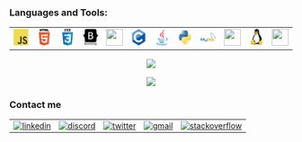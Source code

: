 <h3 align="left">Languages and Tools:</h3>
<table align="center">
  <tr>
    <td>
        <img src="https://raw.githubusercontent.com/devicons/devicon/master/icons/javascript/javascript-original.svg" height="30" width="30">
    </td>
    <td>
        <img src="https://raw.githubusercontent.com/devicons/devicon/master/icons/html5/html5-original-wordmark.svg" height="30" width="30">
    </td>
    <td>
        <img src="https://raw.githubusercontent.com/devicons/devicon/master/icons/css3/css3-original-wordmark.svg" height="30" width="30">
    </td>
    <td>
        <img src="https://raw.githubusercontent.com/devicons/devicon/master/icons/bootstrap/bootstrap-plain-wordmark.svg" height="30" width="30">
    </td>
    <td>
        <img src="https://user-images.githubusercontent.com/74218805/219943906-b4358d18-6a40-4aa1-9961-511fb9f63f39.png" height="30" width="30">
    </td>
    <td>
        <img src="https://raw.githubusercontent.com/devicons/devicon/master/icons/c/c-original.svg" height="30" width="30">
    </td>
    <td>
        <img src="https://raw.githubusercontent.com/devicons/devicon/master/icons/java/java-original.svg" height="30" width="30">
    </td>
    <td>
        <img src="https://raw.githubusercontent.com/devicons/devicon/master/icons/python/python-original.svg" height="30" width="30">
    </td>
    <td>
        <img src="https://raw.githubusercontent.com/devicons/devicon/master/icons/mysql/mysql-original-wordmark.svg" height="30" width="30">
    </td>
    <td>
        <img src="https://www.vectorlogo.zone/logos/sqlite/sqlite-icon.svg" height="30" width="30">
    </td>
    <td>
        <img src="https://raw.githubusercontent.com/devicons/devicon/master/icons/linux/linux-original.svg" height="30" width="30">
    </td>
    <td>
        <img src="https://www.vectorlogo.zone/logos/git-scm/git-scm-icon.svg" height="30" width="30">
    </td>
  </tr>
</table>
<div align="center">
  <p><img align="center" src="https://github-readme-activity-graph.cyclic.app/graph?username=bilal-belli&theme=vue"/></p> 
  <p><img align="center" src="https://github-readme-streak-stats.herokuapp.com/?user=bilal-belli&theme=vue"/></p>
<!--   <p><img align="center" src="https://github-readme-stats.vercel.app/api?username=bilal-belli&show_icons=true&theme=vue"/></p> -->
<!--   <p><img align="center" src="https://github-readme-stats.vercel.app/api/top-langs/?username=bilal-belli&hide_progress=true)](https://github.com/bilal-belli/github-readme-stats"/></p> -->
  
</div>
<h3 align="left">Contact me</h3>
<table align="center">
  <tr>
    <td>
            <a href="https://www.linkedin.com/in/belli-bilal/" >
            <img src="https://user-images.githubusercontent.com/74218805/219942623-a1e2387a-846e-4ee5-b25d-1005b934e0a4.png" alt="linkedin" height="30" width="30">
            </a>
    </td>
    <td>
            <a href="https://discord.gg/Bi_lal#6555" ><img src="https://user-images.githubusercontent.com/74218805/219942643-7b88b034-b293-4148-92b3-94940e0c58fb.png" alt="discord" height="30" width="30">
            </a>
    </td>
    <td>
          <a href="https://twitter.com/bilal1belli" >
             <img src="https://user-images.githubusercontent.com/74218805/219942421-0f5ca341-bf60-4d61-a450-1beb3d96d163.png" alt="twitter" height="30" width="30">
          </a>
    </td>
    <td>
            <a href="jb_belli@esi.dz" ><img src="https://user-images.githubusercontent.com/74218805/219942942-778dd537-04d9-4bac-9a84-1a3c3d534948.png" alt="gmail" height="30" width="30">
            </a>
    </td>
    <td>
            <a href="https://stackoverflow.com/users/13244079/bilal-belli" ><img src="https://user-images.githubusercontent.com/74218805/219943025-0812d56a-9e8d-4d45-96bc-34d17b6504b1.png" alt="stackoverflow" height="30" width="30">
            </a>
    </td>
  </tr>
</table>
